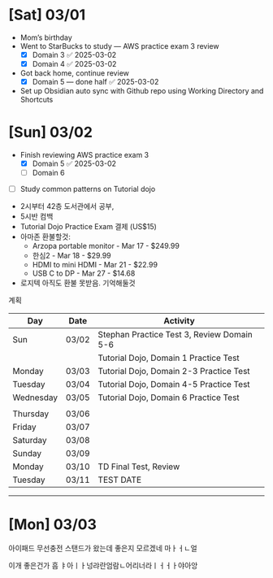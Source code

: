 # [Sat] 03/01
- Mom’s birthday
- Went to StarBucks to study — AWS practice exam 3 review
	- [x] Domain 3 ✅ 2025-03-02
	- [x] Domain 4 ✅ 2025-03-02
- Got back home, continue review
	- [x] Domain 5 — done half ✅ 2025-03-02
- Set up Obsidian auto sync with Github repo using Working Directory and Shortcuts

# [Sun] 03/02
- Finish reviewing AWS practice exam 3
	- [x] Domain 5 ✅ 2025-03-02
	- [ ] Domain 6
 - [ ] Study common patterns on Tutorial dojo

- 2시부터 42층 도서관에서 공부,
- 5시반  컴백
- Tutorial Dojo Practice Exam 결제 (US$15)
- 아마존 환불할것:
	- Arzopa portable monitor - Mar 17 - $249.99
	- 한심2 - Mar 18 - $29.99
	- HDMI to mini HDMI - Mar 21 - $22.99
	- USB C to DP - Mar 27 - $14.68
- 로지텍 아직도 환불 못받음. 기억해둘것

계획

| Day       | Date  | Activity                                   |
| --------- | ----- | ------------------------------------------ |
| Sun       | 03/02 | Stephan Practice Test 3, Review Domain 5-6 |
|           |       | Tutorial Dojo, Domain 1 Practice Test      |
| Monday    | 03/03 | Tutorial Dojo, Domain 2-3 Practice Test    |
| Tuesday   | 03/04 | Tutorial Dojo, Domain 4-5 Practice Test    |
| Wednesday | 03/05 | Tutorial Dojo, Domain 6 Practice Test      |
|           |       |                                            |
| Thursday  | 03/06 |                                            |
| Friday    | 03/07 |                                            |
| Saturday  | 03/08 |                                            |
| Sunday    | 03/09 |                                            |
| Monday    | 03/10 | TD Final Test, Review                      |
| Tuesday   | 03/11 | TEST DATE                                  |




---
# [Mon] 03/03

아이패드 무선충전 스탠드가 왔는데 좋은지 모르겠네 마ㅏㅓㄴ얼






이개 좋은건가 흠 ㅑ아ㅣㅏ넝랴란엄람ㄴ어리너라ㅣㅓㅓㅏ야아앙

